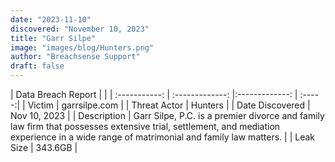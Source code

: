 ```yaml
---
date: "2023-11-10"
discovered: "November 10, 2023"
title: "Garr Silpe"
image: "images/blog/Hunters.png"
author: "Breachsense Support"
draft: false
---
```


| Data Breach Report           |              | 
| :-----------: | :-------------:     |:-------------:    | :-----:|
| Victim      | garrsilpe.com      | 
| Threat Actor      | Hunters      | 
| Date Discovered      | Nov 10, 2023      | 
| Description      | Garr Silpe, P.C. is a premier divorce and family law firm that possesses extensive trial, settlement, and mediation experience in a wide range of matrimonial and family law matters.      | 
| Leak Size      | 343.6GB      | 

